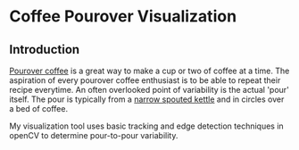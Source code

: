 # Coffee Pourover Visualization

## Introduction
[Pourover coffee](https://www.seriouseats.com/2014/06/make-better-pourover-coffee-how-pourover-works-temperature-timing.html) is a great
way to make a cup or two of coffee at a time. The aspiration of every pourover coffee enthusiast is to be able to repeat their recipe
everytime. An often overlooked point of variability is the actual 'pour' itself. The pour is typically from a [narrow spouted kettle](https://www.google.com/search?q=gooseneck+kettle) and in circles over a bed of coffee.

My visualization tool uses basic tracking and edge detection techniques in openCV to determine pour-to-pour variability.
